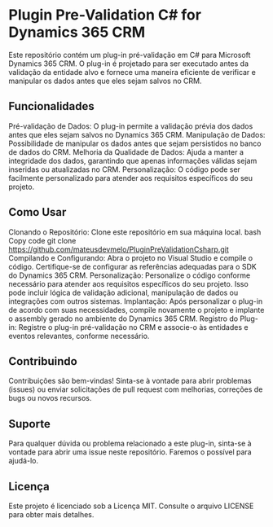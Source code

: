 # Plugin Pre-Validation C# for Dynamics 365 CRM
Este repositório contém um plug-in pré-validação em C# para Microsoft Dynamics 365 CRM. O plug-in é projetado para ser executado antes da validação da entidade alvo e fornece uma maneira eficiente de verificar e manipular os dados antes que eles sejam salvos no CRM.

## Funcionalidades
Pré-validação de Dados: O plug-in permite a validação prévia dos dados antes que eles sejam salvos no Dynamics 365 CRM.
Manipulação de Dados: Possibilidade de manipular os dados antes que sejam persistidos no banco de dados do CRM.
Melhoria da Qualidade de Dados: Ajuda a manter a integridade dos dados, garantindo que apenas informações válidas sejam inseridas ou atualizadas no CRM.
Personalização: O código pode ser facilmente personalizado para atender aos requisitos específicos do seu projeto.
## Como Usar
Clonando o Repositório: Clone este repositório em sua máquina local.
bash
Copy code
git clone https://github.com/mateusdevmelo/PluginPreValidationCsharp.git
Compilando e Configurando: Abra o projeto no Visual Studio e compile o código. Certifique-se de configurar as referências adequadas para o SDK do Dynamics 365 CRM.
Personalização: Personalize o código conforme necessário para atender aos requisitos específicos do seu projeto. Isso pode incluir lógica de validação adicional, manipulação de dados ou integrações com outros sistemas.
Implantação: Após personalizar o plug-in de acordo com suas necessidades, compile novamente o projeto e implante o assembly gerado no ambiente do Dynamics 365 CRM.
Registro do Plug-in: Registre o plug-in pré-validação no CRM e associe-o às entidades e eventos relevantes, conforme necessário.
## Contribuindo
Contribuições são bem-vindas! Sinta-se à vontade para abrir problemas (issues) ou enviar solicitações de pull request com melhorias, correções de bugs ou novos recursos.

## Suporte
Para qualquer dúvida ou problema relacionado a este plug-in, sinta-se à vontade para abrir uma issue neste repositório. Faremos o possível para ajudá-lo.

## Licença
Este projeto é licenciado sob a Licença MIT. Consulte o arquivo LICENSE para obter mais detalhes.

